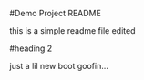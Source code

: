 #Demo Project README

this is a simple readme file edited

#heading 2 

just a lil new boot goofin... 